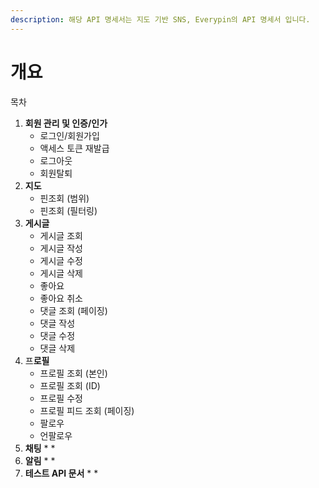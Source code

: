 ```yaml
---
description: 해당 API 명세서는 지도 기반 SNS, Everypin의 API 명세서 입니다.
---
```


# 개요

목차

1. **회원 관리 및 인증/인가**
   * 로그인/회원가입
   * 액세스 토큰 재발급
   * 로그아웃
   * 회원탈퇴
2. **지도**
   * 핀조회 (범위)
   * 핀조회 (필터링)
3. **게시글**
   * 게시글 조회
   * 게시글 작성
   * 게시글 수정
   * 게시글 삭제
   * 좋아요
   * 좋아요 취소
   * 댓글 조회 (페이징)
   * 댓글 작성
   * 댓글 수정
   * 댓글 삭제
4. 프**로필**
   * 프로필 조회 (본인)
   * 프로필 조회 (ID)
   * 프로필 수정
   * 프로필 피드 조회 (페이징)
   * 팔로우
   * 언팔로우
5. **채팅**
   *
   *
6. **알림**
   *
   *
7. **테스트 API 문서**
   *
   *

